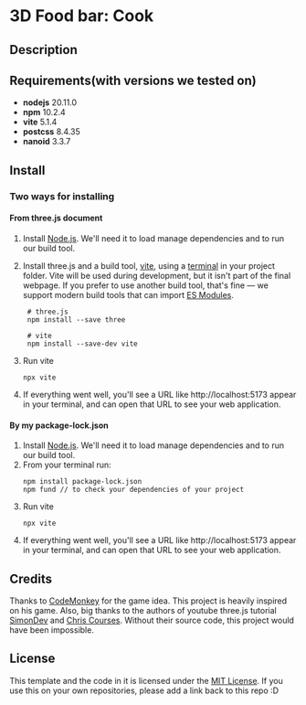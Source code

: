 # 3D Food bar: Cook

## Description

## Requirements(with versions we tested on)
- **nodejs** 20.11.0
- **npm** 10.2.4
- **vite** 5.1.4
- **postcss** 8.4.35
- **nanoid** 3.3.7

## Install

### Two ways for installing
#### From three.js document
1. Install [Node.js](https://https://nodejs.org/en). We'll need it to load manage dependencies and to run our build tool.
2. Install three.js and a build tool, [vite](https://https://vitejs.dev/), using a [terminal](https://www.joshwcomeau.com/javascript/terminal-for-js-devs/) in your project folder. Vite will be used during development, but it isn't part of the final webpage. If you prefer to use another build tool, that's fine — we support modern build tools that can import [ES Modules](https://eloquentjavascript.net/3rd_edition/10_modules.html#h_zWTXAU93DC).
 
   ```
    # three.js
    npm install --save three

    # vite
    npm install --save-dev vite
3. Run vite
   ``` 
   npx vite
4. If everything went well, you'll see a URL like http://localhost:5173 appear in your terminal, and can open that URL to see your web application.
#### By my package-lock.json
1. Install [Node.js](https://https://nodejs.org/en). We'll need it to load manage dependencies and to run our build tool.
2. From your terminal run:       
   ```
   npm install package-lock.json
   npm fund // to check your dependencies of your project
3. Run vite
   ``` 
   npx vite
4. If everything went well, you'll see a URL like http://localhost:5173 appear in your terminal, and can open that URL to see your web application.
## Credits
Thanks to [CodeMonkey](https://(https://unitycodemonkey.com/)) for the game idea. This project is heavily inspired on his game. Also, big thanks to the authors of youtube three.js tutorial [SimonDev]([https://(https://www.youtube.com/@simondev758)) and [Chris Courses]([https://](https://www.youtube.com/@ChrisCourses)). Without their source code, this project would have been impossible.
## License
This template and the code in it is licensed under the [MIT License]([https://](https://github.com/git/git-scm.com/blob/main/MIT-LICENSE.txt)).
If you use this on your own repositories, please add a link back to this repo :D